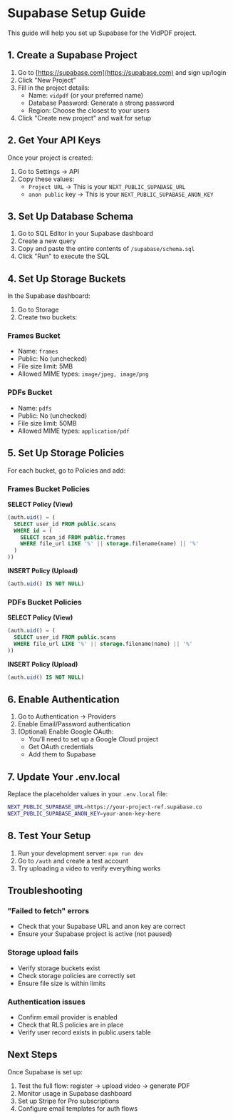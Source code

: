 # Supabase Setup Guide

This guide will help you set up Supabase for the VidPDF project.

## 1. Create a Supabase Project

1. Go to [https://supabase.com](https://supabase.com) and sign up/login
2. Click "New Project"
3. Fill in the project details:
   - Name: `vidpdf` (or your preferred name)
   - Database Password: Generate a strong password
   - Region: Choose the closest to your users
4. Click "Create new project" and wait for setup

## 2. Get Your API Keys

Once your project is created:
1. Go to Settings → API
2. Copy these values:
   - `Project URL` → This is your `NEXT_PUBLIC_SUPABASE_URL`
   - `anon public` key → This is your `NEXT_PUBLIC_SUPABASE_ANON_KEY`

## 3. Set Up Database Schema

1. Go to SQL Editor in your Supabase dashboard
2. Create a new query
3. Copy and paste the entire contents of `/supabase/schema.sql`
4. Click "Run" to execute the SQL

## 4. Set Up Storage Buckets

In the Supabase dashboard:

1. Go to Storage
2. Create two buckets:

### Frames Bucket
- Name: `frames`
- Public: No (unchecked)
- File size limit: 5MB
- Allowed MIME types: `image/jpeg, image/png`

### PDFs Bucket
- Name: `pdfs`
- Public: No (unchecked)
- File size limit: 50MB
- Allowed MIME types: `application/pdf`

## 5. Set Up Storage Policies

For each bucket, go to Policies and add:

### Frames Bucket Policies

**SELECT Policy (View)**
```sql
(auth.uid() = (
  SELECT user_id FROM public.scans 
  WHERE id = (
    SELECT scan_id FROM public.frames 
    WHERE file_url LIKE '%' || storage.filename(name) || '%'
  )
))
```

**INSERT Policy (Upload)**
```sql
(auth.uid() IS NOT NULL)
```

### PDFs Bucket Policies

**SELECT Policy (View)**
```sql
(auth.uid() = (
  SELECT user_id FROM public.scans 
  WHERE file_url LIKE '%' || storage.filename(name) || '%'
))
```

**INSERT Policy (Upload)**
```sql
(auth.uid() IS NOT NULL)
```

## 6. Enable Authentication

1. Go to Authentication → Providers
2. Enable Email/Password authentication
3. (Optional) Enable Google OAuth:
   - You'll need to set up a Google Cloud project
   - Get OAuth credentials
   - Add them to Supabase

## 7. Update Your .env.local

Replace the placeholder values in your `.env.local` file:

```bash
NEXT_PUBLIC_SUPABASE_URL=https://your-project-ref.supabase.co
NEXT_PUBLIC_SUPABASE_ANON_KEY=your-anon-key-here
```

## 8. Test Your Setup

1. Run your development server: `npm run dev`
2. Go to `/auth` and create a test account
3. Try uploading a video to verify everything works

## Troubleshooting

### "Failed to fetch" errors
- Check that your Supabase URL and anon key are correct
- Ensure your Supabase project is active (not paused)

### Storage upload fails
- Verify storage buckets exist
- Check storage policies are correctly set
- Ensure file size is within limits

### Authentication issues
- Confirm email provider is enabled
- Check that RLS policies are in place
- Verify user record exists in public.users table

## Next Steps

Once Supabase is set up:
1. Test the full flow: register → upload video → generate PDF
2. Monitor usage in Supabase dashboard
3. Set up Stripe for Pro subscriptions
4. Configure email templates for auth flows